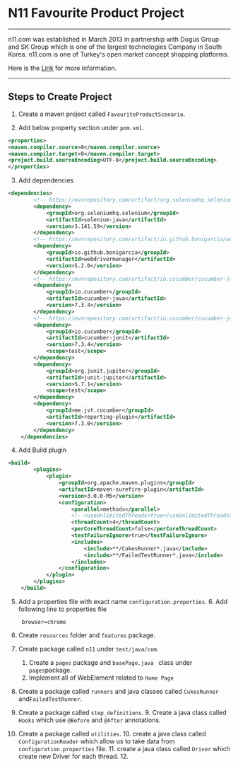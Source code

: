 # N11 Favourite Product Project

<hr/>
n11.com was established in March 2013 in partnership with
Dogus Group and SK Group which is one of the largest technologies Company in South Korea.
n11.com is one of Turkey's  open market concept shopping platforms.

Here is the [Link](https://www.n11.com/genel/hakkimizda-65207) for more information.
<hr/>

## Steps to Create Project
1. Create a maven project called `FavouriteProductScenario`.


2. Add below property section under `pom.xml`.
```xml
<properties>
<maven.compiler.source>8</maven.compiler.source>
<maven.compiler.target>8</maven.compiler.target>
<project.build.sourceEncoding>UTF-8</project.build.sourceEncoding>
</properties>
```
3. Add dependencies
```xml
<dependencies>
        <!-- https://mvnrepository.com/artifact/org.seleniumhq.selenium/selenium-java -->
        <dependency>
            <groupId>org.seleniumhq.selenium</groupId>
            <artifactId>selenium-java</artifactId>
            <version>3.141.59</version>
        </dependency>
        <!-- https://mvnrepository.com/artifact/io.github.bonigarcia/webdrivermanager -->
        <dependency>
            <groupId>io.github.bonigarcia</groupId>
            <artifactId>webdrivermanager</artifactId>
            <version>5.2.0</version>
        </dependency>
        <!-- https://mvnrepository.com/artifact/io.cucumber/cucumber-java -->
        <dependency>
            <groupId>io.cucumber</groupId>
            <artifactId>cucumber-java</artifactId>
            <version>7.3.4</version>
        </dependency>
        <!-- https://mvnrepository.com/artifact/io.cucumber/cucumber-junit -->
        <dependency>
            <groupId>io.cucumber</groupId>
            <artifactId>cucumber-junit</artifactId>
            <version>7.3.4</version>
            <scope>test</scope>
        </dependency>
        <dependency>
            <groupId>org.junit.jupiter</groupId>
            <artifactId>junit-jupiter</artifactId>
            <version>5.7.1</version>
            <scope>test</scope>
        </dependency>
        <dependency>
            <groupId>me.jvt.cucumber</groupId>
            <artifactId>reporting-plugin</artifactId>
            <version>7.3.0</version>
        </dependency>
    </dependencies>
```
4. Add Build plugin
```xml
<build>
        <plugins>
            <plugin>
                <groupId>org.apache.maven.plugins</groupId>
                <artifactId>maven-surefire-plugin</artifactId>
                <version>3.0.0-M5</version>
                <configuration>
                    <parallel>methods</parallel>
                    <!--<useUnlimitedThreads>true</useUnlimitedThreads>-->
                    <threadCount>4</threadCount>
                    <perCoreThreadCount>false</perCoreThreadCount>
                    <testFailureIgnore>true</testFailureIgnore>
                    <includes>
                        <include>**/CukesRunner*.java</include>
                        <include>**/FailedTestRunner*.java</include>
                    </includes>
                </configuration>
            </plugin>
        </plugins>
    </build>
```
5. Add a properties file with exact name `configuration.properties`.
   6. Add following line to properties file
   ```properties
    browser=chrome
    ```
6. Create `resources` folder and `features` package.
6. Create package called `n11` under `test/java/com`.
   1. Create a `pages` package and `basePage.java ` class under `pages`package.
   2. Implement all of WebElement related to `Home Page`


7. Create a package called `runners` and java classes called `CukesRunner` and`FailedTestRunner`.
8. Create a package called `step_definitions`.
   9. Create a java class called `Hooks` which use `@Before` and `@After` annotations.

9. Create a package called `utilities`.
   10. create a java class called `ConfigurationReader` which allow us to take data from `configuration.properties` file.
   11. create a java class called `Driver` which create new Driver for each thread.
   12. 